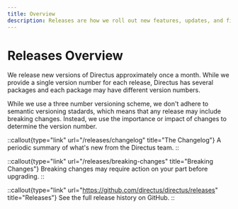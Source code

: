 ```yaml
---
title: Overview
description: Releases are how we roll out new features, updates, and fixes to Directus.
---
```


# Releases Overview

We release new versions of Directus approximately once a month. While we provide a single version number for each release, Directus has several packages and each package may have different version numbers.

While we use a three number versioning scheme, we don't adhere to semantic versioning stadards, which means that any release may include breaking changes. Instead, we use the importance or impact of changes to determine the version number. 

::callout{type="link" url="/releases/changelog" title="The Changelog"}
A periodic summary of what's new from the Directus team.
::

::callout{type="link" url="/releases/breaking-changes" title="Breaking Changes"}
Breaking changes may require action on your part before upgrading.
::

::callout{type="link" url="https://github.com/directus/directus/releases" title="Releases"}
See the full release history on GitHub.
::